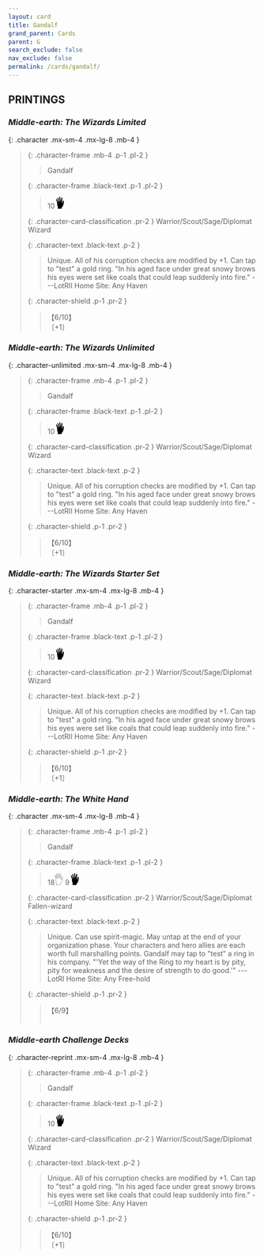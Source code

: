 ```yaml
---
layout: card
title: Gandalf
grand_parent: Cards
parent: G
search_exclude: false
nav_exclude: false
permalink: /cards/gandalf/
---
```


## PRINTINGS


### _Middle-earth: The Wizards Limited_

{: .character .mx-sm-4 .mx-lg-8 .mb-4 }
> {: .character-frame .mb-4 .p-1 .pl-2 }
> > <div class="card-mp"></div>
> > <div class="character-card-name">Gandalf</div>
>
> {: .character-frame .black-text .p-1 .pl-2 }
> > 10![](/assets/images/di.svg)
>
> {: .character-card-classification .pr-2 }
> Warrior/Scout/Sage/Diplomat Wizard
>
> {: .character-text .black-text .p-2 }
> > Unique. All of his corruption checks are modified by +1. Can tap to "test" a gold ring.  "In his aged face under great snowy brows his eyes were set like coals that could leap suddenly into fire." ---LotRII  Home Site: Any Haven 
>
> {: .character-shield .p-1 .pr-2 }
> > <div class="card-shield">【6/10】</div>
> > <div class="card-corruption">〔+1〕</div>

### _Middle-earth: The Wizards Unlimited_

{: .character-unlimited .mx-sm-4 .mx-lg-8 .mb-4 }
> {: .character-frame .mb-4 .p-1 .pl-2 }
> > <div class="card-mp"></div>
> > <div class="character-card-name">Gandalf</div>
>
> {: .character-frame .black-text .p-1 .pl-2 }
> > 10![](/assets/images/di.svg)
>
> {: .character-card-classification .pr-2 }
> Warrior/Scout/Sage/Diplomat Wizard
>
> {: .character-text .black-text .p-2 }
> > Unique. All of his corruption checks are modified by +1. Can tap to "test" a gold ring.  "In his aged face under great snowy brows his eyes were set like coals that could leap suddenly into fire." ---LotRII  Home Site: Any Haven 
>
> {: .character-shield .p-1 .pr-2 }
> > <div class="card-shield">【6/10】</div>
> > <div class="card-corruption">〔+1〕</div>

### _Middle-earth: The Wizards Starter Set_

{: .character-starter .mx-sm-4 .mx-lg-8 .mb-4 }
> {: .character-frame .mb-4 .p-1 .pl-2 }
> > <div class="card-mp"></div>
> > <div class="character-card-name">Gandalf</div>
>
> {: .character-frame .black-text .p-1 .pl-2 }
> > 10![](/assets/images/di.svg)
>
> {: .character-card-classification .pr-2 }
> Warrior/Scout/Sage/Diplomat Wizard
>
> {: .character-text .black-text .p-2 }
> > Unique. All of his corruption checks are modified by +1. Can tap to "test" a gold ring.  "In his aged face under great snowy brows his eyes were set like coals that could leap suddenly into fire." ---LotRII  Home Site: Any Haven 
>
> {: .character-shield .p-1 .pr-2 }
> > <div class="card-shield">【6/10】</div>
> > <div class="card-corruption">〔+1〕</div>

### _Middle-earth: The White Hand_

{: .character .mx-sm-4 .mx-lg-8 .mb-4 }
> {: .character-frame .mb-4 .p-1 .pl-2 }
> > <div class="card-mp"></div>
> > <div class="character-card-name">Gandalf</div>
>
> {: .character-frame .black-text .p-1 .pl-2 }
> > 18![](/assets/images/gi.svg) 9![](/assets/images/di.svg)
>
> {: .character-card-classification .pr-2 }
> Warrior/Scout/Sage/Diplomat Fallen-wizard
>
> {: .character-text .black-text .p-2 }
> > Unique. Can use spirit-magic. May untap at the end of your organization phase. Your characters and hero allies are each worth full marshalling points. Gandalf may tap to "test" a ring in his company.   "'Yet the way of the Ring to my heart is by pity, pity for weakness and the desire of strength to do good.'" ---LotRI  Home Site: Any Free-hold 
>
> {: .character-shield .p-1 .pr-2 }
> > <div class="card-shield">【6/9】</div>
> > <div class="card-corruption">&nbsp;</div>

### _Middle-earth Challenge Decks_

{: .character-reprint .mx-sm-4 .mx-lg-8 .mb-4 }
> {: .character-frame .mb-4 .p-1 .pl-2 }
> > <div class="card-mp"></div>
> > <div class="character-card-name">Gandalf</div>
>
> {: .character-frame .black-text .p-1 .pl-2 }
> > 10![](/assets/images/di.svg)
>
> {: .character-card-classification .pr-2 }
> Warrior/Scout/Sage/Diplomat Wizard
>
> {: .character-text .black-text .p-2 }
> > Unique. All of his corruption checks are modified by +1. Can tap to "test" a gold ring.  "In his aged face under great snowy brows his eyes were set like coals that could leap suddenly into fire." ---LotRII  Home Site: Any Haven 
>
> {: .character-shield .p-1 .pr-2 }
> > <div class="card-shield">【6/10】</div>
> > <div class="card-corruption">〔+1〕</div>
